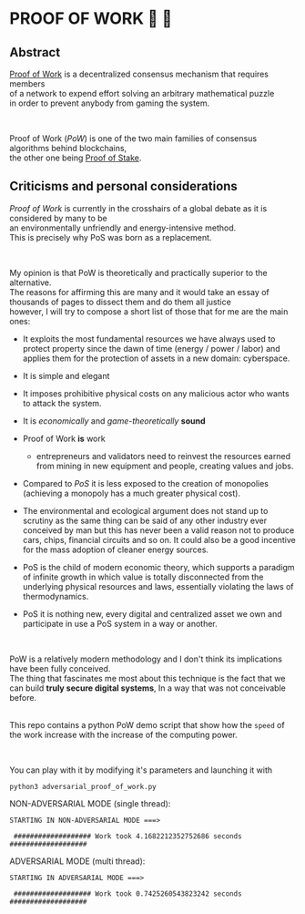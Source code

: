 # PROOF OF WORK 🔎 💪

## Abstract 
<a href="https://en.wikipedia.org/wiki/Proof_of_work">Proof of Work</a> is a decentralized consensus mechanism that requires members
<br/>
of a network to expend effort solving an arbitrary mathematical puzzle
<br/>
in order to prevent anybody from gaming the system.

<br/>

Proof of Work (*PoW*) is one of the two main families of consensus algorithms behind blockchains,
<br/>
the other one being <a href="https://en.wikipedia.org/wiki/Proof_of_stake">Proof of Stake</a>.
<br/>

## Criticisms and personal considerations
*Proof of Work* is currently in the crosshairs of a global debate as it is considered by many to be
<br/>
an environmentally unfriendly and energy-intensive method.
<br/>
This is precisely why PoS was born as a replacement.

<br/>

My opinion is that PoW is theoretically and practically superior to the alternative.
<br/>
The reasons for affirming this are many and it would take an essay of thousands of pages to dissect them and do them all justice
<br/>
however, I will try to compose a short list of those that for me are the main ones:
<br/>

- It exploits the most fundamental resources we have always used to protect property since the dawn of time
(energy / power / labor) and applies them for the protection of assets in a new domain: cyberspace.
- It is simple and elegant
- It imposes prohibitive physical costs on any malicious actor who wants to attack the system.
- It is *economically* and *game-theoretically* **sound**
- Proof of Work **is** work
  * entrepreneurs and validators need to reinvest the resources earned from mining in new equipment and people, creating values and jobs.
- Compared to *PoS* it is less exposed to the creation of monopolies (achieving a monopoly has a much greater physical cost).
- The environmental and ecological argument does not stand up to scrutiny as the same thing can be said of any other industry ever conceived by man
but this has never been a valid reason not to produce cars, chips, financial circuits and so on.
It could also be a good incentive for the mass adoption of cleaner energy sources.

- PoS is the child of modern economic theory, which supports a paradigm of infinite growth in which value is totally disconnected from the underlying physical resources and laws, essentially violating the laws of thermodynamics.
- PoS it is nothing new, every digital and centralized asset we own and participate in use a PoS system in a way or another.

<br/> 

PoW is a relatively modern methodology and I don't think its implications have been fully conceived.  
The thing that fascinates me most about this technique is the fact that we can build **truly secure digital systems**, In a way that was not conceivable before.  
<br/>

This repo contains a python PoW demo script that show how the `speed` of the work increase with the increase of the computing power.  

<br/>

You can play with it by modifying it's parameters and launching it with
<br/>

```console
python3 adversarial_proof_of_work.py
```


NON-ADVERSARIAL MODE (single thread):
```console
STARTING IN NON-ADVERSARIAL MODE ===>

 ################### Work took 4.1682212352752686 seconds ###################
```

ADVERSARIAL MODE (multi thread):
```console
STARTING IN ADVERSARIAL MODE ===>

 ################### Work took 0.7425260543823242 seconds ###################
```
